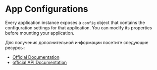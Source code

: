 # App Configurations

Every application instance exposes a `config` object that contains the configuration settings for that application. You can modify its properties before mounting your application.

Для получения дополнительной информации посетите следующие ресурсы:

- [Official Documentation](https://vuejs.org/api/application.html#app-config)
- [official API Documentation](https://vuejs.org/api/application.html)
